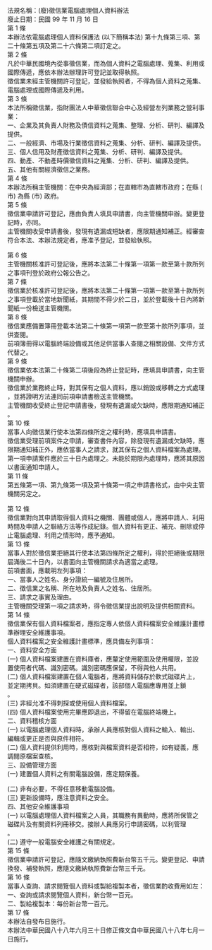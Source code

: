 法規名稱：(廢)徵信業電腦處理個人資料辦法  
廢止日期：民國 99 年 11 月 16 日  
第 1 條  
本辦法依電腦處理個人資料保護法 (以下簡稱本法) 第十九條第三項、第  
二十條第五項及第二十六條第二項訂定之。  
第 2 條  
凡於中華民國境內從事徵信業，而為個人資料之電腦處理、蒐集、利用或  
國際傳遞，應依本辦法辦理許可登記並取得執照。  
徵信業未經主管機關許可登記，並發給執照者，不得為個人資料之蒐集、  
電腦處理或國際傳遞及利用。  
第 3 條  
本法所稱徵信業，指財團法人中華徵信聯合中心及經營左列業務之營利事  
業：  
一、企業及其負責人財務及債信資料之蒐集、整理、分析、研判、編譯及  
提供。  
二、一般經濟、市場及行業徵信資料之蒐集、分析、研判、編譯及提供。  
三、個人信用及財產徵信資料之蒐集、分析、研判、編譯及提供。  
四、動產、不動產時價徵信資料之蒐集、分析、研判、編譯及提供。  
五、其他有關經濟徵信之業務。  
第 4 條  
本辦法所稱主管機關：在中央為經濟部；在直轄市為直轄市政府；在縣 (  
市) 為縣 (市) 政府。  
第 5 條  
徵信業申請許可登記，應由負責人填具申請書，向主管機關申辦。變更登  
記時，亦同。  
主管機關收受申請書後，發現有遺漏或短缺者，應限期通知補正。經審查  
符合本法、本辦法規定者，應准予登記，並發給執照。  


第 6 條  
主管機關核准許可登記後，應將本法第二十條第一項第一款至第十款所列  
之事項刊登於政府公報公告之。  
第 7 條  
徵信業於核准許可登記後，應將本法第二十條第一項第一款至第十款所列  
之事項登載於當地新聞紙，其期間不得少於二日，並於登載後十日內將新  
聞紙一份檢送主管機關。  
第 8 條  
徵信業應備置簿冊登載本法第二十條第一項第一款至第十款所列事項，並  
供查閱。  
前項簿冊得以電腦終端設備或其他足供當事人查閱之相關設備、文件方式  
代替之。  
第 9 條  
徵信業依本法第二十條第二項後段為終止登記時，應填具申請書，向主管  
機關申辦。  
徵信業於業務終止時，對其保有之個人資料，應以銷毀或移轉之方式處理  
，並將證明方法連同前項申請書檢送主管機關。  
主管機關收受終止登記申請書後，發現有遺漏或欠缺時，應限期通知補正  
。  
第 10 條  
當事人向徵信業行使本法第四條所定之權利時，應填具申請書。  
徵信業受理前項案件之申請，審查書件內容，除發現有遺漏或欠缺時，應  
限期通知補正外，應依當事人之請求，就其保有之個人資料檔案為處理。  
第一項申請案件應於三十日內處理之。未能於期限內處理時，應將其原因  
以書面通知申請人。  
第 11 條  
第五條第一項、第九條第一項及第十條第一項之申請書格式，由中央主管  
機關另定之。  


第 12 條  
徵信業對向其申請取得個人資料之機關、團體或個人，應將申請人、利用  
時間及申請人之聯絡方法等作成紀錄。個人資料有更正、補充、刪除或停  
止電腦處理、利用之情形時，應予通知。  
第 13 條  
當事人對於徵信業拒絕其行使本法第四條所定之權利，得於拒絕後或期限  
屆滿後二十日內，以書面向主管機關請求為適當之處理。  
前項書面，應載明左列事項：  
一、當事人之姓名、身分證統一編號及住居所。  
二、徵信業之名稱、所在地及負責人之姓名、住居所。  
三、請求之事實及理由。  
主管機關受理第一項之請求時，得令徵信業提出說明及提供相關資料。  
第 14 條  
徵信業保有個人資料檔案者，應指定專人依個人資料檔案安全維護計畫標  
準辦理安全維護事項。  
個人資料檔案之安全維護計畫標準，應具備左列事項：  
一、資料安全方面  
(一) 個人資料檔案建置在資料庫者，應釐定使用範圍及使用權限，並設  
置使用者代碼、識別密碼。識別密碼應保留，不得與他人共用。  
(二) 個人資料檔案建置在個人電腦者，應將資料儲存於軟式磁碟片上，  
並定期拷貝。如須建置在硬式磁碟者，該部個人電腦應專用並上鎖  
。  
(三) 非經允准不得刺探或使用個人資料檔案。  
(四) 個人資料檔案使用完畢應即退出，不得留在電腦終端機上。  
二、資料稽核方面  
(一) 以電腦處理個人資料時，承辦人員應核對個人資料之輸入、輸出、  
編輯或更正是否與原件相符。  
(二) 個人資料提供利用時，應核對與檔案資料是否相符，如有疑義，應  
調閱原檔案查核。  
三、設備管理方面  
(一) 建置個人資料之有關電腦設備，應定期保養。  


(二) 非有必要，不得任意移動電腦設備。  
(三) 更新設備時，應注意資料之安全。  
四、其他安全維護事項  
(一) 以電腦處理個人資料檔案之人員，其職務有異動時，應將所保管之  
磁碟片及有關資料列冊移交。接辦人員應另行申請密碼，以利管理  
。  
(二) 遵守一般電腦安全維護之有關規定。  
第 15 條  
徵信業申請許可登記，應隨文繳納執照費新台幣五千元。變更登記、申請  
換發、補發執照，應隨文繳納執照費新台幣三千元。  
第 16 條  
當事人查詢、請求閱覽個人資料或製給複製本者，徵信業酌收費用如左：  
一、查詢或請求閱覽個人資料，新台幣一百元。  
二、製給複製本：每份新台幣一百元。  
第 17 條  
本辦法自發布日施行。  
本辦法中華民國八十八年六月三十日修正條文自中華民國八十八年七月一  
日施行。  


